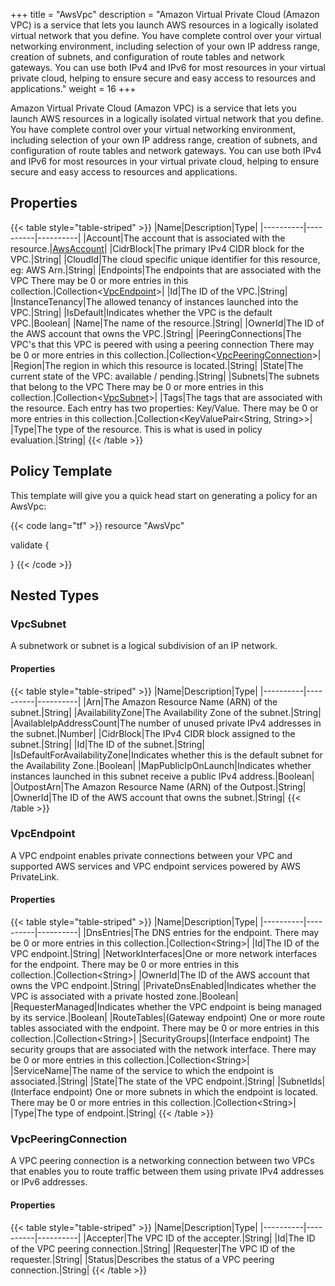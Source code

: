 +++
title = "AwsVpc"
description = "Amazon Virtual Private Cloud (Amazon VPC) is a service that lets you launch AWS resources in a logically isolated virtual network that you define. You have complete control over your virtual networking environment, including selection of your own IP address range, creation of subnets, and configuration of route tables and network gateways. You can use both IPv4 and IPv6 for most resources in your virtual private cloud, helping to ensure secure and easy access to resources and applications."
weight = 16
+++

Amazon Virtual Private Cloud (Amazon VPC) is a service that lets you launch AWS resources in a logically isolated virtual network that you define. You have complete control over your virtual networking environment, including selection of your own IP address range, creation of subnets, and configuration of route tables and network gateways. You can use both IPv4 and IPv6 for most resources in your virtual private cloud, helping to ensure secure and easy access to resources and applications.

## Properties
{{< table style="table-striped" >}}
|Name|Description|Type|
|----------|----------|----------|
|Account|The account that is associated with the resource.|[AwsAccount](/docs/aws/resources/awsaccount/)|
|CidrBlock|The primary IPv4 CIDR block for the VPC.|String|
|CloudId|The cloud specific unique identifier for this resource, eg: AWS Arn.|String|
|Endpoints|The endpoints that are associated with the VPC There may be 0 or more entries in this collection.|Collection\<[VpcEndpoint](#vpcendpoint)>|
|Id|The ID of the VPC.|String|
|InstanceTenancy|The allowed tenancy of instances launched into the VPC.|String|
|IsDefault|Indicates whether the VPC is the default VPC.|Boolean|
|Name|The name of the resource.|String|
|OwnerId|The ID of the AWS account that owns the VPC.|String|
|PeeringConnections|The VPC's that this VPC is peered with using a peering connection There may be 0 or more entries in this collection.|Collection\<[VpcPeeringConnection](#vpcpeeringconnection)>|
|Region|The region in which this resource is located.|String|
|State|The current state of the VPC: available / pending.|String|
|Subnets|The subnets that belong to the VPC There may be 0 or more entries in this collection.|Collection\<[VpcSubnet](#vpcsubnet)>|
|Tags|The tags that are associated with the resource. Each entry has two properties: Key/Value. There may be 0 or more entries in this collection.|Collection\<KeyValuePair<String, String>>|
|Type|The type of the resource. This is what is used in policy evaluation.|String|
{{< /table >}}

## Policy Template
This template will give you a quick head start on generating a policy for an AwsVpc:

{{< code lang="tf" >}}
resource "AwsVpc"

validate {

}
{{< /code >}}
## Nested Types
### VpcSubnet
A subnetwork or subnet is a logical subdivision of an IP network.

#### Properties
{{< table style="table-striped" >}}
|Name|Description|Type|
|----------|----------|----------|
|Arn|The Amazon Resource Name (ARN) of the subnet.|String|
|AvailabilityZone|The Availability Zone of the subnet.|String|
|AvailableIpAddressCount|The number of unused private IPv4 addresses in the subnet.|Number|
|CidrBlock|The IPv4 CIDR block assigned to the subnet.|String|
|Id|The ID of the subnet.|String|
|IsDefaultForAvailabilityZone|Indicates whether this is the default subnet for the Availability Zone.|Boolean|
|MapPublicIpOnLaunch|Indicates whether instances launched in this subnet receive a public IPv4 address.|Boolean|
|OutpostArn|The Amazon Resource Name (ARN) of the Outpost.|String|
|OwnerId|The ID of the AWS account that owns the subnet.|String|
{{< /table >}}

### VpcEndpoint
A VPC endpoint enables private connections between your VPC and supported AWS services and VPC endpoint services powered by AWS PrivateLink.  

#### Properties
{{< table style="table-striped" >}}
|Name|Description|Type|
|----------|----------|----------|
|DnsEntries|The DNS entries for the endpoint. There may be 0 or more entries in this collection.|Collection\<String>|
|Id|The ID of the VPC endpoint.|String|
|NetworkInterfaces|One or more network interfaces for the endpoint. There may be 0 or more entries in this collection.|Collection\<String>|
|OwnerId|The ID of the AWS account that owns the VPC endpoint.|String|
|PrivateDnsEnabled|Indicates whether the VPC is associated with a private hosted zone.|Boolean|
|RequesterManaged|Indicates whether the VPC endpoint is being managed by its service.|Boolean|
|RouteTables|(Gateway endpoint) One or more route tables associated with the endpoint. There may be 0 or more entries in this collection.|Collection\<String>|
|SecurityGroups|(Interface endpoint) The security groups that are associated with the network interface. There may be 0 or more entries in this collection.|Collection\<String>|
|ServiceName|The name of the service to which the endpoint is associated.|String|
|State|The state of the VPC endpoint.|String|
|SubnetIds|(Interface endpoint) One or more subnets in which the endpoint is located. There may be 0 or more entries in this collection.|Collection\<String>|
|Type|The type of endpoint.|String|
{{< /table >}}

### VpcPeeringConnection
A VPC peering connection is a networking connection between two VPCs that enables you to route traffic between them using private IPv4 addresses or IPv6 addresses.

#### Properties
{{< table style="table-striped" >}}
|Name|Description|Type|
|----------|----------|----------|
|Accepter|The VPC ID of the accepter.|String|
|Id|The ID of the VPC peering connection.|String|
|Requester|The VPC ID of the requester.|String|
|Status|Describes the status of a VPC peering connection.|String|
{{< /table >}}

